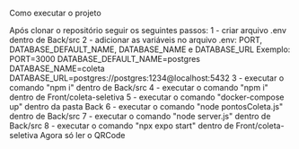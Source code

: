 Como executar o projeto

Após clonar o repositório seguir os seguintes passos:
1 - criar arquivo .env dentro de Back/src
2 - adicionar as variáveis no arquivo .env: PORT, DATABASE_DEFAULT_NAME, DATABASE_NAME e DATABASE_URL
    Exemplo: PORT=3000
             DATABASE_DEFAULT_NAME=postgres
             DATABASE_NAME=coleta
             DATABASE_URL=postgres://postgres:1234@localhost:5432
3 - executar o comando "npm i" dentro de Back/src
4 - executar o comando "npm i" dentro de Front/coleta-seletiva
5 - executar o comando "docker-compose up" dentro da pasta Back
6 - executar o comando "node pontosColeta.js" dentro de Back/src
7 - executar o comando "node server.js" dentro de Back/src
8 - executar o comando "npx expo start" dentro de Front/coleta-seletiva
Agora só ler o QRCode

